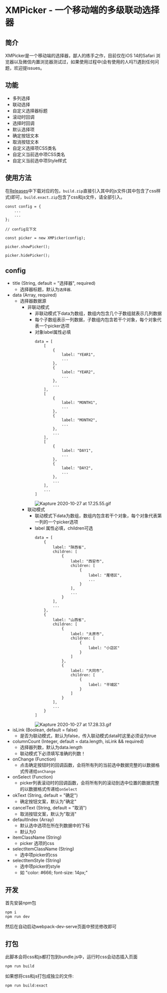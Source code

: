 # XMPicker - 一个移动端的多级联动选择器

## 简介

XMPicker是一个移动端的选择器，鄙人的练手之作，目前仅在iOS 14的Safari 浏览器以及微信内置浏览器测试过，如果使用过程中(会有使用的人吗?)遇到任何问题，欢迎提issues。

## 功能

* 多列选择
* 联动选择
* 自定义选择器标题
* 滚动时回调
* 选择时回调
* 默认选择项
* 确定按钮文本
* 取消按钮文本
* 自定义选择项CSS类名
* 自定义当前选中项CSS类名
* 自定义当前选中项Style样式




## 使用方法

在[Releases](https://github.com/vhvy/XiaoMu-Picker/releases)中下载对应的包，`build.zip`直接引入其中的js文件(其中包含了css样式)即可，`build.exact.zip`包含了css和js文件，请全部引入。

```
const config = {
    ...
    ...
};

// config见下文

const picker = new XMPicker(config);

picker.showPicker();

picker.hidePicker();

```

## config

- title (String, default = "选择器", required)
    - 选择器标题，默认为`选择器`.
- data (Array, required)
    + 选择器数据源
        - 非联动模式
            + 非联动模式下data为数组，数组内包含几个子数组就表示几列数据
            + 每个子数组表示一列数据，子数组内包含若干个对象，每个对象代表一个picker选项
            + 对象label属性必填
                ```
                data = [
                    [
                        {
                            label: "YEAR1",
                            ...
                        },
                        {
                            label: "YEAR2",
                            ...
                        },
                        ...
                    ],
                    [
                        {
                            label: "MONTH1",
                            ...
                        },
                        {
                            label: "MONTH2",
                            ...
                        },
                        ...
                    ],
                    [
                        {
                            label: "DAY1",
                            ...
                        },
                        {
                            label: "DAY2",
                            ...
                        },
                        ...
                    ],
                    ...
                ]
                ```
                ![Kapture 2020-10-27 at 17.25.55.gif](https://i.loli.net/2020/10/27/hKLM9ZnUjFqsODr.gif)
        - 联动模式
            + 联动模式下data为数组，数组内包含若干个对象，每个对象代表第一列的一个picker选项
            + label 属性必填，children可选
                ```
                data = [
                    {
                        label: "陕西省",
                        children: [
                            {
                                label: "西安市",
                                children: [
                                    {
                                        label: "雁塔区",
                                        ...
                                    }
                                ],
                                ...
                            }
                        ],
                        ...
                    },
                    {
                        label: "山西省",
                        children: [
                            {
                                label: "太原市",
                                children: [
                                    {
                                        label: "小店区"
                                    }
                                ]
                            },
                            {
                                label: "大同市",
                                children: [
                                    {
                                        label: "平城区"
                                    }
                                ]
                            }
                        ],
                        ...
                    }
                ]
                ```
                ![Kapture 2020-10-27 at 17.28.33.gif](https://i.loli.net/2020/10/27/rcQbGxpmjEsygDU.gif)
- isLink (Boolean, default = false)
    + 是否为联动模式，默认为false，传入联动模式data时这里必须设为true
- columnCount (Integer, default = data.length, isLink && required)
    + 选择器列数，默认为data.length
    + 联动模式下必须填写准确的列数！
- onChange (Function)
    + 点击确定按钮时的回调函数，会将所有列的当前选中数据完整的以数据格式传递给`onChange`
- onSelect (Function)
    + picker列表滚动时的回调函数，会将所有列的滚动到选中位置的数据完整的以数据格式传递给`onSelect`
- okText (String, default = "确定")
    + 确定按钮文案，默认为"确定"
- cancelText (String, default = "取消")
    + 取消按钮文案，默认为"取消"
- defaultIndex (Array)
    + 默认选中选项在所在列数据中的下标
    + 默认为0
- itemClassName (String)
    + picker 选项的css
- selectItemClassName (String)
    + 选中项picker的css
- selectItemStyle (String)
    + 选中项picker的style
    + 如 "color: #666; font-size: 14px;"

## 开发

首先安装npm包

```
npm i
npm run dev
```
然后在自动启动webpack-dev-serve页面中预览修改即可

## 打包

此脚本会将css和js都打包到bundle.js中，运行时css会动态插入页面
```
npm run build
```

如果想将css和js打包成独立的文件:
```
npm run build:exact
```